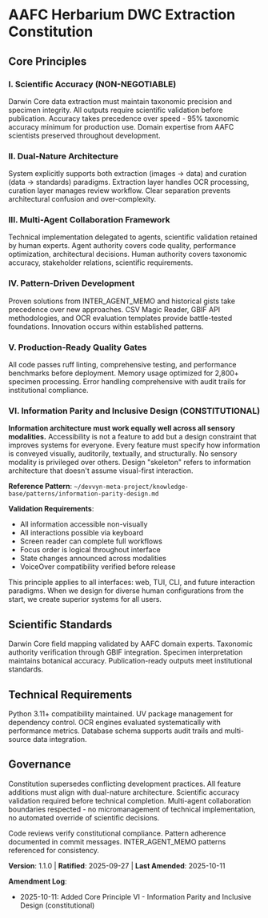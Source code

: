 <!--
Sync Impact Report:

2025-10-11 (v1.1.0):
- Added Core Principle VI: Information Parity and Inclusive Design (CONSTITUTIONAL)
- Elevated accessibility from project-level concern to constitutional principle
- Cross-references meta-project pattern: ~/devvyn-meta-project/knowledge-base/patterns/information-parity-design.md
- Templates requiring updates: spec-template.md should reference accessibility requirements
- Rationale: Design for diverse human configurations from start, not retrofit

2025-09-27 (v1.0.0):
- Version change: Initial template → 1.0.0
- Initial constitution creation from project analysis
- Added sections: Core Principles (5), Scientific Standards, Technical Requirements, Governance
- Templates requiring updates: ✅ constitution created / ⚠ plan/spec/tasks templates need alignment
- Follow-up TODOs: None - all placeholders filled
-->

# AAFC Herbarium DWC Extraction Constitution

## Core Principles

### I. Scientific Accuracy (NON-NEGOTIABLE)
Darwin Core data extraction must maintain taxonomic precision and specimen integrity. All outputs require scientific validation before publication. Accuracy takes precedence over speed - 95% taxonomic accuracy minimum for production use. Domain expertise from AAFC scientists preserved throughout development.

### II. Dual-Nature Architecture
System explicitly supports both extraction (images → data) and curation (data → standards) paradigms. Extraction layer handles OCR processing, curation layer manages review workflow. Clear separation prevents architectural confusion and over-complexity.

### III. Multi-Agent Collaboration Framework
Technical implementation delegated to agents, scientific validation retained by human experts. Agent authority covers code quality, performance optimization, architectural decisions. Human authority covers taxonomic accuracy, stakeholder relations, scientific requirements.

### IV. Pattern-Driven Development
Proven solutions from INTER_AGENT_MEMO and historical gists take precedence over new approaches. CSV Magic Reader, GBIF API methodologies, and OCR evaluation templates provide battle-tested foundations. Innovation occurs within established patterns.

### V. Production-Ready Quality Gates
All code passes ruff linting, comprehensive testing, and performance benchmarks before deployment. Memory usage optimized for 2,800+ specimen processing. Error handling comprehensive with audit trails for institutional compliance.

### VI. Information Parity and Inclusive Design (CONSTITUTIONAL)
**Information architecture must work equally well across all sensory modalities.** Accessibility is not a feature to add but a design constraint that improves systems for everyone. Every feature must specify how information is conveyed visually, auditorily, textually, and structurally. No sensory modality is privileged over others. Design "skeleton" refers to information architecture that doesn't assume visual-first interaction.

**Reference Pattern**: `~/devvyn-meta-project/knowledge-base/patterns/information-parity-design.md`

**Validation Requirements**:
- All information accessible non-visually
- All interactions possible via keyboard
- Screen reader can complete full workflows
- Focus order is logical throughout interface
- State changes announced across modalities
- VoiceOver compatibility verified before release

This principle applies to all interfaces: web, TUI, CLI, and future interaction paradigms. When we design for diverse human configurations from the start, we create superior systems for all users.

## Scientific Standards

Darwin Core field mapping validated by AAFC domain experts. Taxonomic authority verification through GBIF integration. Specimen interpretation maintains botanical accuracy. Publication-ready outputs meet institutional standards.

## Technical Requirements

Python 3.11+ compatibility maintained. UV package management for dependency control. OCR engines evaluated systematically with performance metrics. Database schema supports audit trails and multi-source data integration.

## Governance

Constitution supersedes conflicting development practices. All feature additions must align with dual-nature architecture. Scientific accuracy validation required before technical completion. Multi-agent collaboration boundaries respected - no micromanagement of technical implementation, no automated override of scientific decisions.

Code reviews verify constitutional compliance. Pattern adherence documented in commit messages. INTER_AGENT_MEMO patterns referenced for consistency.

**Version**: 1.1.0 | **Ratified**: 2025-09-27 | **Last Amended**: 2025-10-11

**Amendment Log**:
- 2025-10-11: Added Core Principle VI - Information Parity and Inclusive Design (constitutional)
